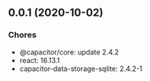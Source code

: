 ## 0.0.1 (2020-10-02)

### Chores

- @capacitor/core: update 2.4.2
- react: 16.13.1
- capacitor-data-storage-sqlite: 2.4.2-1
